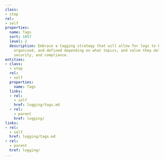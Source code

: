 ```yaml
---
class:
- stop
rel:
- self
properties:
  name: Tags
  sort: 1857
  level: 2
  description: Embrace a tagging strategy that will allow for logs to be labeled,
    organized, and defined depending on what topics, and value they deliver to operations,
    security, and compliance.
entities:
- class:
  - stop
  rel:
  - self
  properties:
    name: Tags
  links:
  - rel:
    - self
    href: logging/tags.md
  - rel:
    - parent
    href: logging/
links:
- rel:
  - self
  href: logging/tags.md
- rel:
  - parent
  href: logging/
...
```

